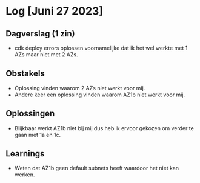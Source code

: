 # Log [Juni 27 2023]

  

## Dagverslag (1 zin)
- cdk deploy errors oplossen voornamelijke dat ik het wel werkte met 1 AZs maar niet met 2 AZs.
  

## Obstakels
- Oplossing vinden waarom 2 AZs niet werkt voor mij.
- Andere keer een oplossing vinden waarom AZ1b niet werkt voor mij.

## Oplossingen
- Blijkbaar werkt AZ1b niet bij mij dus heb ik ervoor gekozen om verder te gaan met 1a en 1c.
  

## Learnings
- Weten dat AZ1b geen default subnets heeft waardoor het niet kan werken.